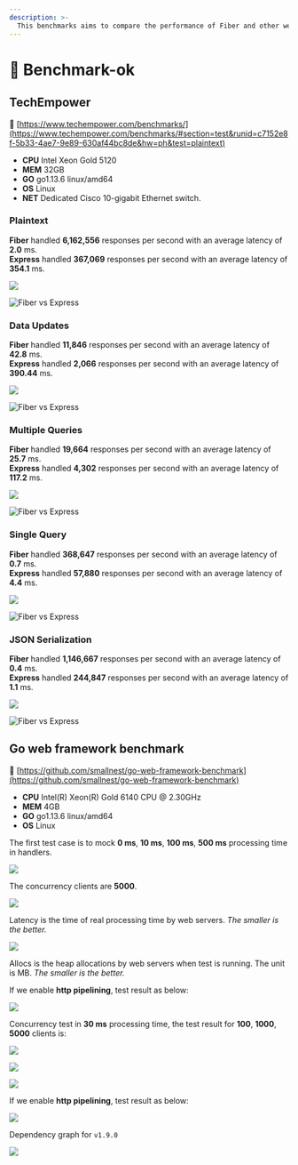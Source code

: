 ```yaml
---
description: >-
  This benchmarks aims to compare the performance of Fiber and other web frameworks.
---
```


# 🤖 Benchmark-ok

## TechEmpower

🔗 [https://www.techempower.com/benchmarks/](https://www.techempower.com/benchmarks/#section=test&runid=c7152e8f-5b33-4ae7-9e89-630af44bc8de&hw=ph&test=plaintext)

* **CPU** Intel Xeon Gold 5120
* **MEM** 32GB
* **GO** go1.13.6 linux/amd64
* **OS** Linux
* **NET** Dedicated Cisco 10-gigabit Ethernet switch.

### Plaintext

**Fiber** handled **6,162,556** responses per second with an average latency of **2.0** ms.  
**Express** handled **367,069** responses per second with an average latency of **354.1** ms.

![](.gitbook/assets/plaintext%20%281%29.png)

![Fiber vs Express](.gitbook/assets/plaintext_express.png)

### Data Updates

**Fiber** handled **11,846** responses  per second with an average latency of **42.8** ms.  
**Express** handled **2,066** responses  per second with an average latency of **390.44** ms.

![](.gitbook/assets/data_updates.png)

![Fiber vs Express](.gitbook/assets/data_updates_express%20%281%29.png)

### Multiple Queries

**Fiber** handled **19,664** responses per second with an average latency of **25.7** ms.  
**Express** handled **4,302** responses  per second with an average latency of **117.2** ms.

![](.gitbook/assets/multiple_queries%20%281%29.png)

![Fiber vs Express](.gitbook/assets/multiple_queries_express.png)

### Single Query

**Fiber** handled **368,647** responses per second with an average latency of **0.7** ms.  
**Express** handled **57,880** responses  per second with an average latency of **4.4** ms.

![](.gitbook/assets/single_query%20%282%29.png)

![Fiber vs Express](.gitbook/assets/single_query_express.png)

### JSON Serialization

**Fiber** handled **1,146,667** responses per second with an average latency of **0.4** ms.  
**Express** handled **244,847** responses  per second with an average latency of **1.1** ms.

![](.gitbook/assets/json%20%281%29.png)

![Fiber vs Express](.gitbook/assets/json_express.png)

## Go web framework benchmark

🔗 [https://github.com/smallnest/go-web-framework-benchmark](https://github.com/smallnest/go-web-framework-benchmark)

* **CPU** Intel\(R\) Xeon\(R\) Gold 6140 CPU @ 2.30GHz
* **MEM** 4GB
* **GO** go1.13.6 linux/amd64
* **OS** Linux

The first test case is to mock **0 ms**, **10 ms**, **100 ms**, **500 ms** processing time in handlers.

![](https://raw.githubusercontent.com/gofiber/docs/master/.gitbook/assets/benchmark.png)

The concurrency clients are **5000**.

![](https://raw.githubusercontent.com/gofiber/docs/master/.gitbook/assets/benchmark_latency.png)

Latency is the time of real processing time by web servers. _The smaller is the better._

![](https://raw.githubusercontent.com/gofiber/docs/master/.gitbook/assets/benchmark_alloc.png)

Allocs is the heap allocations by web servers when test is running. The unit is MB. _The smaller is the better._

If we enable **http pipelining**, test result as below:

![](https://raw.githubusercontent.com/gofiber/docs/master/.gitbook/assets/benchmark-pipeline.png)

Concurrency test in **30 ms** processing time, the test result for **100**, **1000**, **5000** clients is:

![](https://raw.githubusercontent.com/gofiber/docs/master/.gitbook/assets/concurrency.png)

![](https://raw.githubusercontent.com/gofiber/docs/master/.gitbook/assets/concurrency_latency.png)

![](https://raw.githubusercontent.com/gofiber/docs/master/.gitbook/assets/concurrency_alloc.png)

If we enable **http pipelining**, test result as below:

![](https://raw.githubusercontent.com/gofiber/docs/master/.gitbook/assets/concurrency-pipeline.png)

Dependency graph for `v1.9.0`

![](.gitbook/assets/graph.svg)

